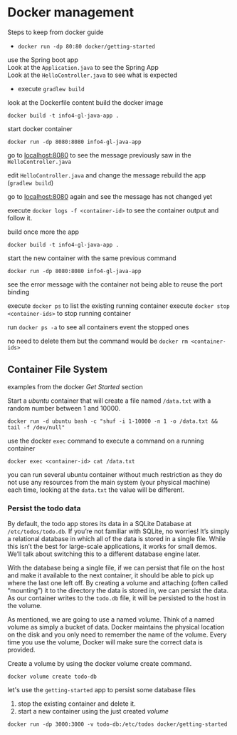 # Docker management

Steps to keep from docker guide

- `docker run -dp 80:80 docker/getting-started`

use the Spring boot app  
Look at the `Application.java` to see the Spring App  
Look at the `HelloController.java` to see what is expected

- execute `gradlew build`

look at the Dockerfile content
build the docker image

```
docker build -t info4-gl-java-app .
```

start docker container
```
docker run -dp 8080:8080 info4-gl-java-app
```

go to [localhost:8080](http://localhost:8080) to see the message previously saw in the `HelloController.java`

edit `HelloController.java` and change the message
rebuild the app (`gradlew build`)

go to [localhost:8080](http://localhost:8080) again and see the message has not changed yet

execute `docker logs -f <container-id>` to see the container output and follow it.

build once more the app
```
docker build -t info4-gl-java-app .
```

start the new container with the same previous command 
```
docker run -dp 8080:8080 info4-gl-java-app
```
see the error message with the container not being able to reuse the port binding

execute `docker ps` to list the existing running container
execute `docker stop <container-ids>` to stop running container

run `docker ps -a` to see all containers event the stopped ones

no need to delete them but the command would be `docker rm <container-ids>`


## Container File System

examples from the docker *Get Started* section

Start a _ubuntu_ container that will create a file named `/data.txt` with a random number between 1 and 10000.

```
docker run -d ubuntu bash -c "shuf -i 1-10000 -n 1 -o /data.txt && tail -f /dev/null"
```

use the docker `exec` command to execute a command on a running container

```
docker exec <container-id> cat /data.txt
```

you can run several ubuntu container without much restriction as they do not use any resources from the main system (your physical machine)  
each time, looking at the `data.txt` the value will be different.

### Persist the todo data
By default, the todo app stores its data in a SQLite Database at `/etc/todos/todo.db`. If you’re not familiar with SQLite, no worries! It’s simply a relational database in which all of the data is stored in a single file. While this isn’t the best for large-scale applications, it works for small demos. We’ll talk about switching this to a different database engine later.

With the database being a single file, if we can persist that file on the host and make it available to the next container, it should be able to pick up where the last one left off. By creating a volume and attaching (often called “mounting”) it to the directory the data is stored in, we can persist the data. As our container writes to the `todo.db` file, it will be persisted to the host in the volume.

As mentioned, we are going to use a named volume. Think of a named volume as simply a bucket of data. Docker maintains the physical location on the disk and you only need to remember the name of the volume. Every time you use the volume, Docker will make sure the correct data is provided.

Create a volume by using the docker volume create command.
```
docker volume create todo-db
```

let's use the `getting-started` app to persist some database files
1. stop the existing container and delete it.
2. start a new container using the just created *volume* 
  ```
  docker run -dp 3000:3000 -v todo-db:/etc/todos docker/getting-started
  ```
